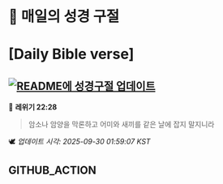# 🙏 매일의 성경 구절
# [Daily Bible verse]
## [![README에 성경구절 업데이트](https://github.com/DONGSUKA/first_test/actions/workflows/update-readme-bible.yml/badge.svg)](https://github.com/DONGSUKA/first_test/actions/workflows/update-readme-bible.yml)
<!-- START_BIBLE_VERSE -->
📖 **레위기 22:28**
> 암소나 암양을 막론하고 어미와 새끼를 같은 날에 잡지 말지니라

🕊️ _업데이트 시각: 2025-09-30 01:59:07 KST_
  <!-- END_BIBLE_VERSE -->
## GITHUB_ACTION
